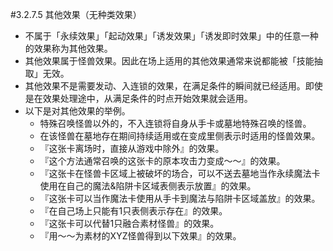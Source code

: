 #3.2.7.5        其他效果（无种类效果）
* 不属于「永续效果」「起动效果」「诱发效果」「诱发即时效果」中的任意一种的效果称为其他效果。
* 其他效果属于怪兽效果。因此在场上适用的其他效果通常来说都能被「技能抽取」无效。
* 其他效果不是需要发动、入连锁的效果，在满足条件的瞬间就已经适用。即使是在效果处理途中，从满足条件的时点开始效果就会适用。
* 以下是对其他效果的举例。
    * 特殊召唤怪兽以外的，不入连锁将自身从手卡或墓地特殊召唤的怪兽。
    * 在该怪兽在墓地存在期间持续适用或在变成里侧表示时适用的怪兽效果。
    * 『这张卡离场时，直接从游戏中除外』的效果。
    * 『这个方法通常召唤的这张卡的原本攻击力变成～～』的效果。
    * 『这张卡在怪兽卡区域上被破坏的场合，可以不送去墓地当作永续魔法卡使用在自己的魔法&陷阱卡区域表侧表示放置』的效果。
    * 『这张卡可以当作魔法卡使用从手卡到魔法与陷阱卡区域盖放』的效果。
    * 『在自己场上只能有1只表侧表示存在』的效果。
    * 『这张卡可以代替1只融合素材怪兽』的效果。
    * 『用～～为素材的XYZ怪兽得到以下效果』的效果。
